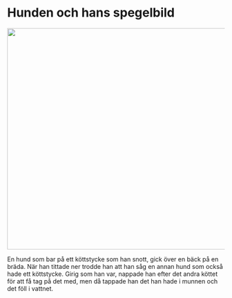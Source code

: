 # Hunden och hans spegelbild

<img src="img/avif/03.png" width="512">

En hund som bar på ett köttstycke som han snott, gick över en bäck på en bräda. När han tittade ner trodde han att han såg en annan hund som också hade ett köttstycke. Girig som han var, nappade han efter det andra köttet för att få tag på det med, men då tappade han det han hade i munnen och det föll i vattnet.
